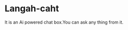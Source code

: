 # Langah-caht
It is an Ai powered chat box.You can ask any thing from it.
<!DOCTYPE html>
<html lang="en">
<head>
    <meta charset="UTF-8">
    <meta name="viewport" content="width=device-width, initial-scale=1.0">
    <title>Langah Chat - AI-Powered Chat Platform</title>
    <script src="https://cdn.tailwindcss.com"></script>
    <link rel="stylesheet" href="https://cdnjs.cloudflare.com/ajax/libs/font-awesome/6.4.0/css/all.min.css">
    <script src="https://accounts.google.com/gsi/client" async defer></script>
    <style>
        :root {
            --primary-color: #10a37f;
            --primary-hover: #0d8a6c;
            --sidebar-bg: #202123;
            --chat-bg: #343541;
            --text-color: #f7f7f8;
        }
        
        body {
            font-family: 'Segoe UI', Tahoma, Geneva, Verdana, sans-serif;
            color: var(--text-color);
            background-color: var(--chat-bg);
            margin: 0;
            padding: 0;
            height: 100vh;
            display: flex;
            overflow: hidden;
        }
        
        .sidebar {
            width: 260px;
            background-color: var(--sidebar-bg);
            height: 100vh;
            overflow-y: auto;
            transition: all 0.3s ease;
            display: flex;
            flex-direction: column;
            position: relative;
            z-index: 10;
        }
        
        .chat-container {
            flex: 1;
            display: flex;
            flex-direction: column;
            height: 100vh;
            overflow: hidden;
        }
        
        .messages {
            flex: 1;
            overflow-y: auto;
            padding: 20px;
            display: flex;
            flex-direction: column;
            -webkit-overflow-scrolling: touch;
        }
        
        .message {
            max-width: 800px;
            margin: 0 auto 20px;
            width: 100%;
            padding: 20px;
            border-radius: 8px;
            line-height: 1.5;
            word-wrap: break-word;
        }
        
        .user-message {
            background-color: #343541;
            border: 1px solid #444654;
        }
        
        .bot-message {
            background-color: #444654;
        }
        
        .input-container {
            padding: 20px;
            width: 100%;
            max-width: 800px;
            margin: 0 auto;
            position: relative;
        }
        
        .chat-input {
            width: 100%;
            padding: 12px 15px;
            border-radius: 8px;
            border: 1px solid #555;
            background-color: #40414f;
            color: white;
            font-size: 16px;
            resize: none;
            outline: none;
            transition: height 0.2s;
            min-height: 50px;
            max-height: 200px;
        }
        
        .send-btn {
            background-color: var(--primary-color);
            color: white;
            border: none;
            border-radius: 8px;
            padding: 12px 20px;
            cursor: pointer;
            margin-left: 10px;
            transition: background-color 0.3s;
            position: absolute;
            right: 25px;
            bottom: 25px;
        }
        
        .send-btn:hover {
            background-color: var(--primary-hover);
        }
        
        .new-chat-btn {
            border: 1px solid #555;
            border-radius: 8px;
            padding: 12px;
            cursor: pointer;
            margin: 10px;
            text-align: left;
            transition: background-color 0.3s;
        }
        
        .new-chat-btn:hover {
            background-color: #2b2c2f;
        }
        
        .chat-history {
            flex: 1;
            overflow-y: auto;
            -webkit-overflow-scrolling: touch;
        }
        
        .chat-item {
            padding: 12px;
            cursor: pointer;
            border-radius: 5px;
            margin: 5px 10px;
            white-space: nowrap;
            overflow: hidden;
            text-overflow: ellipsis;
        }
        
        .chat-item:hover {
            background-color: #2b2c2f;
        }
        
        .sidebar-footer {
            padding: 10px;
            border-top: 1px solid #555;
        }
        
        .user-profile {
            display: flex;
            align-items: center;
            padding: 10px;
            cursor: pointer;
        }
        
        .user-profile:hover {
            background-color: #2b2c2f;
        }
        
        .user-avatar {
            width: 30px;
            height: 30px;
            border-radius: 50%;
            margin-right: 10px;
            background-color: var(--primary-color);
            display: flex;
            align-items: center;
            justify-content: center;
        }
        
        .model-selector {
            padding: 10px;
            margin: 10px;
            border-radius: 5px;
            background-color: #2b2c2f;
        }
        
        .model-selector select {
            width: 100%;
            background-color: transparent;
            color: white;
            border: none;
            outline: none;
        }
        
        .header {
            padding: 20px;
            border-bottom: 1px solid #555;
            display: flex;
            justify-content: space-between;
            align-items: center;
        }
        
        .header-title {
            font-size: 20px;
            font-weight: bold;
        }
        
        .header-actions {
            display: flex;
            gap: 10px;
        }
        
        .header-btn {
            background: none;
            border: none;
            color: white;
            cursor: pointer;
            font-size: 16px;
        }
        
        .typing-indicator {
            display: flex;
            align-items: center;
            gap: 5px;
            margin-bottom: 20px;
        }
        
        .typing-dot {
            width: 8px;
            height: 8px;
            background-color: #aaa;
            border-radius: 50%;
            animation: typing 1.4s infinite ease-in-out;
        }
        
        .typing-dot:nth-child(1) {
            animation-delay: 0s;
        }
        
        .typing-dot:nth-child(2) {
            animation-delay: 0.2s;
        }
        
        .typing-dot:nth-child(3) {
            animation-delay: 0.4s;
        }
        
        @keyframes typing {
            0%, 60%, 100% {
                transform: translateY(0);
                opacity: 0.6;
            }
            30% {
                transform: translateY(-5px);
                opacity: 1;
            }
        }
        
        /* Mobile menu button */
        .mobile-menu-btn {
            display: none;
            position: fixed;
            left: 10px;
            top: 10px;
            z-index: 100;
            background-color: var(--sidebar-bg);
            border: none;
            color: white;
            border-radius: 5px;
            padding: 10px;
            cursor: pointer;
        }
        
        /* Authentication styles */
        .auth-container {
            display: flex;
            justify-content: center;
            align-items: center;
            height: 100vh;
            background-color: var(--sidebar-bg);
        }
        
        .auth-box {
            background-color: var(--chat-bg);
            padding: 30px;
            border-radius: 10px;
            width: 100%;
            max-width: 400px;
            box-shadow: 0 5px 15px rgba(0,0,0,0.3);
        }
        
        .auth-title {
            text-align: center;
            margin-bottom: 20px;
            font-size: 24px;
            color: var(--primary-color);
        }
        
        .auth-form {
            display: flex;
            flex-direction: column;
        }
        
        .auth-input {
            margin-bottom: 15px;
            padding: 12px;
            border-radius: 5px;
            border: 1px solid #555;
            background-color: #40414f;
            color: white;
            font-size: 16px;
        }
        
        .auth-btn {
            background-color: var(--primary-color);
            color: white;
            border: none;
            padding: 12px;
            border-radius: 5px;
            cursor: pointer;
            font-size: 16px;
            margin-bottom: 15px;
        }
        
        .auth-btn:hover {
            background-color: var(--primary-hover);
        }
        
        .auth-divider {
            text-align: center;
            margin: 15px 0;
            position: relative;
        }
        
        .auth-divider::before, .auth-divider::after {
            content: "";
            flex: 1;
            border-bottom: 1px solid #555;
            margin: auto;
        }
        
        .auth-divider-text {
            padding: 0 10px;
            color: #aaa;
        }
        
        .social-auth {
            display: flex;
            flex-direction: column;
            gap: 10px;
        }
        
        .social-btn {
            display: flex;
            align-items: center;
            justify-content: center;
            padding: 10px;
            border-radius: 5px;
            background-color: #4285F4;
            color: white;
            text-decoration: none;
            font-weight: bold;
        }
        
        .social-btn i {
            margin-right: 10px;
        }
        
        .auth-link {
            text-align: center;
            margin-top: 15px;
            color: #aaa;
        }
        
        .auth-link a {
            color: var(--primary-color);
            text-decoration: none;
        }
        
        /* Memory system styles */
        .memory-section {
            border-top: 1px solid #555;
            padding: 15px;
        }
        
        .memory-toggle {
            display: flex;
            justify-content: space-between;
            align-items: center;
            cursor: pointer;
        }
        
        .memory-content {
            margin-top: 10px;
            display: none;
        }
        
        .memory-content.active {
            display: block;
        }
        
        .memory-input {
            width: 100%;
            padding: 10px;
            border-radius: 5px;
            border: 1px solid #555;
            background-color: #40414f;
            color: white;
            margin-top: 5px;
        }
        
        /* Responsive styles */
        @media (max-width: 768px) {
            .sidebar {
                position: fixed;
                left: -260px;
                width: 260px;
                height: 100%;
                transition: left 0.3s;
            }
            
            .sidebar.open {
                left: 0;
            }
            
            .mobile-menu-btn {
                display: block;
            }
            
            .message {
                padding: 15px;
            }
            
            .input-container {
                padding: 15px;
            }
            
            .send-btn {
                padding: 10px 15px;
                bottom: 20px;
                right: 20px;
            }
            
            .chat-input {
                padding: 10px;
            }
        }
    </style>
</head>
<body>
    <!-- Mobile menu button (visible only on small screens) -->
    <button class="mobile-menu-btn" id="mobileMenuBtn">
        <i class="fas fa-bars"></i>
    </button>
    
    <!-- Sidebar -->
    <div class="sidebar" id="sidebar">
        <div class="nav-container">
            <div class="nav-logo">Langah Chat</div>
            <button class="new-chat-btn" id="newChatBtn">
                <i class="fas fa-plus"></i> New chat
            </button>
            
            <div class="chat-history" id="chatHistory">
                <div class="chat-item" data-id="1">Getting started with AI</div>
                <div class="chat-item" data-id="2">Python programming help</div>
                <div class="chat-item" data-id="3">Creative writing ideas</div>
                <div class="chat-item" data-id="4">History of artificial intelligence</div>
            </div>
            
            <div class="memory-section">
                <div class="memory-toggle" id="memoryToggle">
                    <span>Memory System</span>
                    <i class="fas fa-chevron-down"></i>
                </div>
                <div class="memory-content" id="memoryContent">
                    <textarea class="memory-input" placeholder="Add context for Langah Chat to remember..."></textarea>
                </div>
            </div>
            
            <div class="sidebar-footer">
                <div class="user-profile" id="userProfile">
                    <div class="user-avatar">
                        <i class="fas fa-user"></i>
                    </div>
                    <div class="user-name">John Doe</div>
                    <div class="dropdown">
                        <i class="fas fa-ellipsis-v" style="margin-left: auto;"></i>
                        <div class="dropdown-content">
                            <a href="#" id="profileLink"><i class="fas fa-user"></i> Profile</a>
                            <a href="#" id="settingsLink"><i class="fas fa-cog"></i> Settings</a>
                            <a href="#" id="logoutLink"><i class="fas fa-sign-out-alt"></i> Logout</a>
                        </div>
                    </div>
                </div>
            </div>
        </div>
    </div>
    
    <!-- Main Chat Area -->
    <div class="chat-container" id="chatContainer">
        <!-- Default content when no chat is selected -->
        <div class="messages" id="messages">
            <div style="text-align: center; margin-top: 100px;">
                <h1 style="font-size: 36px; margin-bottom: 20px;">Langah Chat</h1>
                <p style="font-size: 18px; margin-bottom: 30px; max-width: 600px; margin-left: auto; margin-right: auto;">
                    Welcome to Langah Chat - Your AI-powered assistant. Start a new chat or select one from your history.
                </p>
                <div class="features-grid">
                    <div class="feature-card">
                        <div class="feature-icon"><i class="fas fa-lightbulb"></i></div>
                        <h3 class="feature-title">Creative Ideas</h3>
                        <p>Generate innovative ideas for your projects, stories, or business.</p>
                    </div>
                </div>
            </div>
        </div>
        
        <div class="input-container">
            <textarea class="chat-input" id="userInput" placeholder="Message Langah Chat..." rows="1"></textarea>
            <button class="send-btn" id="sendBtn">
                <i class="fas fa-paper-plane"></i>
            </button>
            <p style="text-align: center; font-size: 12px; margin-top: 10px; color: #aaa;">
                Langah Chat can make mistakes. Consider checking important information.
            </p>
        </div>
    </div>
    
    <!-- Authentication Modal -->
    <div id="authModal" class="modal" style="display: none;">
        <div class="modal-content">
            <div class="modal-header">
                <h2>Welcome to Langah Chat</h2>
                <span class="modal-close" id="authModalClose">&times;</span>
            </div>
            <div class="auth-box">
                <div id="signin-form">
                    <div class="auth-title">Sign In</div>
                    <form class="auth-form" id="loginForm">
                        <input type="email" class="auth-input" placeholder="Email" required>
                        <input type="password" class="auth-input" placeholder="Password" required>
                        <button type="submit" class="auth-btn">Sign In</button>
                    </form>
                    <div class="auth-divider">
                        <span class="auth-divider-text">OR</span>
                    </div>
                    <div class="social-auth">
                        <div id="g_id_onload"
                             data-client_id="YOUR_GOOGLE_CLIENT_ID.apps.googleusercontent.com"
                             data-context="signin"
                             data-ux_mode="popup"
                             data-callback="handleGoogleAuth"
                             data-auto_prompt="false">
                        </div>
                        <div class="g_id_signin"
                             data-type="standard"
                             data-shape="rectangular"
                             data-theme="filled_blue"
                             data-text="continue_with"
                             data-size="large"
                             data-logo_alignment="left"
                             data-width="300">
                        </div>
                    </div>
                    <div class="auth-link">
                        Don't have an account? <a href="#" id="showSignup">Sign up</a>
                    </div>
                </div>
                
                <div id="signup-form" style="display: none;">
                    <div class="auth-title">Sign Up</div>
                    <form class="auth-form" id="registerForm">
                        <input type="text" class="auth-input" placeholder="Name" required>
                        <input type="email" class="auth-input" placeholder="Email" required>
                        <input type="password" class="auth-input" placeholder="Password" required>
                        <input type="password" class="auth-input" placeholder="Confirm Password" required>
                        <button type="submit" class="auth-btn">Create Account</button>
                    </form>
                    <div class="auth-link">
                        Already have an account? <a href="#" id="showSignin">Sign in</a>
                    </div>
                </div>
            </div>
        </div>
    </div>
    
    <script>
        // Chat functionality
        const messages = document.getElementById('messages');
        const userInput = document.getElementById('userInput');
        const sendBtn = document.getElementById('sendBtn');
        const chatHistory = document.getElementById('chatHistory');
        const newChatBtn = document.getElementById('newChatBtn');
        const mobileMenuBtn = document.getElementById('mobileMenuBtn');
        const sidebar = document.getElementById('sidebar');
        const memoryToggle = document.getElementById('memoryToggle');
        const memoryContent = document.getElementById('memoryContent');
        const authModal = document.getElementById('authModal');
        const authModalClose = document.getElementById('authModalClose');
        const showSignup = document.getElementById('showSignup');
        const showSignin = document.getElementById('showSignin');
        const loginForm = document.getElementById('loginForm');
        const registerForm = document.getElementById('registerForm');
        const logoutLink = document.getElementById('logoutLink');
        
        // Conversation memory (simulating ChatGPT's extended memory)
        let conversationContext = [];
        let currentChatId = null;
        
        // Auto-resize textarea as user types
        userInput.addEventListener('input', function() {
            this.style.height = 'auto';
            this.style.height = (this.scrollHeight) + 'px';
        });
        
        // Mobile menu toggle
        mobileMenuBtn.addEventListener('click', function() {
            sidebar.classList.toggle('open');
        });
        
        // Memory toggle
        memoryToggle.addEventListener('click', function() {
            memoryContent.classList.toggle('active');
            const icon = this.querySelector('i');
            icon.classList.toggle('fa-chevron-down');
            icon.classList.toggle('fa-chevron-up');
        });
        
        // New chat button
        newChatBtn.addEventListener('click', function() {
            createNewChat();
        });
        
        // Chat history click
        chatHistory.addEventListener('click', function(e) {
            if (e.target.classList.contains('chat-item')) {
                loadChat(e.target.dataset.id);
            }
        });
        
        // Send message function
        sendBtn.addEventListener('click', sendMessage);
        userInput.addEventListener('keydown', function(e) {
            if (e.key === 'Enter' && !e.shiftKey) {
                e.preventDefault();
                sendMessage();
            }
        });
        
        // Authentication modal
        authModalClose.addEventListener('click', function() {
            authModal.style.display = 'none';
        });
        
        showSignup.addEventListener('click', function(e) {
            e.preventDefault();
            document.getElementById('signin-form').style.display = 'none';
            document.getElementById('signup-form').style.display = 'block';
        });
        
        showSignin.addEventListener('click', function(e) {
            e.preventDefault();
            document.getElementById('signup-form').style.display = 'none';
            document.getElementById('signin-form').style.display = 'block';
        });
        
        // Form submissions
        loginForm.addEventListener('submit', function(e) {
            e.preventDefault();
            simulateLogin();
        });
        
        registerForm.addEventListener('submit', function(e) {
            e.preventDefault();
            simulateRegistration();
        });
        
        logoutLink.addEventListener('click', function(e) {
            e.preventDefault();
            logoutUser();
        });
        
        // Functions
        function sendMessage() {
            const messageContent = userInput.value.trim();
            if (messageContent === '') return;
            
            // Add user message to conversation context (memory)
            conversationContext.push({
                role: 'user',
                content: messageContent,
                timestamp: new Date().getTime()
            });
            
            // Clear input
            userInput.value = '';
            userInput.style.height = 'auto';
            
            // Display user message
            displayMessage(messageContent, 'user');
            
            // Show typing indicator
            showTypingIndicator();
            
            // Simulate bot response after delay
            setTimeout(() => {
                hideTypingIndicator();
                generateBotResponse(messageContent);
            }, 1000 + Math.random() * 2000); // Random delay between 1-3 seconds
        }
        
        function displayMessage(content, sender) {
            const messageElement = document.createElement('div');
            messageElement.classList.add('message', sender + '-message');
            messageElement.textContent = content;
            messages.appendChild(messageElement);
            messages.scrollTop = messages.scrollHeight;
        }
        
        function showTypingIndicator() {
            const typingElement = document.createElement('div');
            typingElement.classList.add('typing-indicator');
            typingElement.id = 'typingIndicator';
            typingElement.innerHTML = `
                <div class="typing-dot"></div>
                <div class="typing-dot"></div>
                <div class="typing-dot"></div>
                <span style="margin-left: 5px;">Langah Chat is typing...</span>
            `;
            messages.appendChild(typingElement);
            messages.scrollTop = messages.scrollHeight;
        }
        
        function hideTypingIndicator() {
            const typingElement = document.getElementById('typingIndicator');
            if (typingElement) {
                typingElement.remove();
            }
        }
        
        function generateBotResponse(userMessage) {
            // Get context from memory system for more personalized responses
            const memoryContext = document.querySelector('.memory-input').value;
            
            // Create a more advanced response based on conversation context
            let response = "";
            
            if (userMessage.toLowerCase().includes("hello") || 
                userMessage.toLowerCase().includes("hi") ||
                userMessage.toLowerCase().includes("hey")) {
                response = "Hello! I'm Langah Chat, your AI assistant. How can I help you today?";
            } else if (userMessage.toLowerCase().includes("code") || 
                      userMessage.toLowerCase().includes("programming")) {
                response = "I can help with various programming topics. I support Python, JavaScript, Java, C++, and many other languages. Could you be more specific about what you need help with?";
            } else if (userMessage.toLowerCase().includes("thank")) {
                response = "You're welcome! Is there anything else I can assist you with?";
            } else if (memoryContext && userMessage.toLowerCase().includes(memoryContext.toLowerCase())) {
                response = `Based on the context you've provided ("${memoryContext}"), here's what I can tell you: ${userMessage} relates to this context significantly. Can you elaborate on what specific information you're looking for?`;
            } else {
                // Generate general response with enhanced memory context
                const lastFewMessages = conversationContext.slice(-3);
                
                if (lastFewMessages.length > 0) {
                    response = `I understand you're asking about "${userMessage}".`;
                    
                    if (lastFewMessages.some(msg => msg.content.toLowerCase().includes("help"))) {
                        response += " I'd be happy to help!";
                    }
                    
                    if (lastFewMessages.some(msg => 
                        msg.content.toLowerCase().includes("python") || 
                        msg.content.toLowerCase().includes("java") ||
                        msg.content.toLowerCase().includes("javascript"))) {
                        response += " Would you like me to share some coding examples?";
                    }
                    
                    response += " Please let me know how I can assist you further.";
                } else {
                    response = `Thank you for your message about "${userMessage}". I'm here to assist you with any questions you have. Could you provide more details about what information you're looking for?`;
                }
            }
            
            // Add bot message to conversation context (memory)
            conversationContext.push({
                role: 'assistant',
                content: response,
                timestamp: new Date().getTime()
            });
            
            // Display response
            displayMessage(response, 'bot');
            
            // Update chat history if this is a new chat
            if (!currentChatId) {
                currentChatId = Date.now();
                const chatTitle = userMessage.length > 20 ? userMessage.substring(0, 20) + '...' : userMessage;
                addToChatHistory(currentChatId, chatTitle);
            }
        }
        
        function createNewChat() {
            // Clear current conversation
            messages.innerHTML = '';
            conversationContext = [];
            currentChatId = null;
            
            // Show welcome message
            const welcomeMsg = document.createElement('div');
            welcomeMsg.style.textAlign = 'center';
            welcomeMsg.style.marginTop = '100px';
            welcomeMsg.innerHTML = `
                <h1 style="font-size: 36px; margin-bottom: 20px;">New Chat</h1>
                <p style="font-size: 18px; margin-bottom: 30px; max-width: 600px; margin-left: auto; margin-right: auto;">
                    Start a new conversation with Langah Chat. You can ask anything!
                </p>
            `;
            messages.appendChild(welcomeMsg);
        }
        
        function loadChat(chatId) {
            // In a real app, this would load from server/database
            currentChatId = chatId;
            messages.innerHTML = '';
            
            // Simulate loading chat history
            displayMessage("Continuing from previous conversation about " + 
                         document.querySelector(`.chat-item[data-id="${chatId}"]`).textContent, 'bot');
        }
        
        function addToChatHistory(id, title) {
            const chatItem = document.createElement('div');
            chatItem.classList.add('chat-item');
            chatItem.textContent = title;
            chatItem.dataset.id = id;
            chatHistory.insertBefore(chatItem, chatHistory.firstChild);
        }
        
        function simulateLogin() {
            // In a real app, this would be an API call
            alert('Login successful! Welcome back.');
            authModal.style.display = 'none';
            document.querySelector('.user-name').textContent = 'Signed In User';
        }
        
        function simulateRegistration() {
            // In a real app, this would be an API call
            alert('Registration successful! You can now log in.');
            document.getElementById('signup-form').style.display = 'none';
            document.getElementById('signin-form').style.display = 'block';
        }
        
        function logoutUser() {
            // In a real app, this would clear auth tokens
            alert('You have been logged out.');
            document.querySelector('.user-name').textContent = 'Guest User';
            authModal.style.display = 'block';
        }
        
        // Google auth callback
        function handleGoogleAuth(response) {
            console.log('Google auth response:', response);
            // In a real app, send credential to your backend
            const profile = response.credential;
            alert(`Welcome ${profile.name}! You've signed in with Google.`);
            authModal.style.display = 'none';
            document.querySelector('.user-name').textContent = profile.name;
        }
        
        // Initialize with authentication check
        function init() {
            // Check if user is authenticated (simulated)
            const isAuthenticated = false; // Change to true for demo
            
            if (!isAuthenticated) {
                authModal.style.display = 'block';
            }
            
            // Event listener for closing modal when clicking outside
            window.addEventListener('click', function(event) {
                if (event.target === authModal) {
                    authModal.style.display = 'none';
                }
            });
        }
        
        // Initialize the app
        init();
    </script>
</body>
</html>
